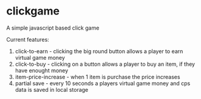 clickgame
=========

A simple javascript based click game

Current features:
1. click-to-earn - clicking the big round button allows a player to earn virtual game money
2. click-to-buy - clicking on a button allows a player to buy an item, if they have enought money
3. item-price-increase - when 1 item is purchase the price increases
4. partial save - every 10 seconds a players virtual game money and cps data is saved in local storage

